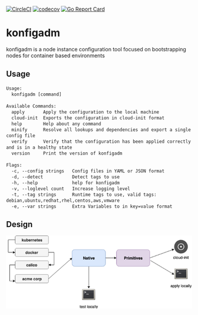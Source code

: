 [![CircleCI](https://circleci.com/gh/moshloop/konfigadm.svg?style=svg)](https://circleci.com/gh/moshloop/konfigadm)
[![codecov](https://codecov.io/gh/moshloop/konfigadm/branch/master/graph/badge.svg)](https://codecov.io/gh/moshloop/konfigadm)
[![Go Report Card](https://goreportcard.com/badge/github.com/moshloop/konfigadm)](https://goreportcard.com/report/github.com/moshloop/konfigadm)

# konfigadm

konfigadm is a node instance configuration tool focused on bootstrapping nodes for container based environments

## Usage

```
Usage:
  konfigadm [command]

Available Commands:
  apply       Apply the configuration to the local machine
  cloud-init  Exports the configuration in cloud-init format
  help        Help about any command
  minify      Resolve all lookups and dependencies and export a single config file
  verify      Verify that the configuration has been applied correctly and is in a healthy state
  version     Print the version of konfigadm

Flags:
  -c, --config strings   Config files in YAML or JSON format
  -d, --detect           Detect tags to use
  -h, --help             help for konfigadm
  -v, --loglevel count   Increase logging level
  -t, --tag strings      Runtime tags to use, valid tags:  debian,ubuntu,redhat,rhel,centos,aws,vmware
  -e, --var strings      Extra Variables to in key=value format
```

## Design

![](./docs/flow.png)
